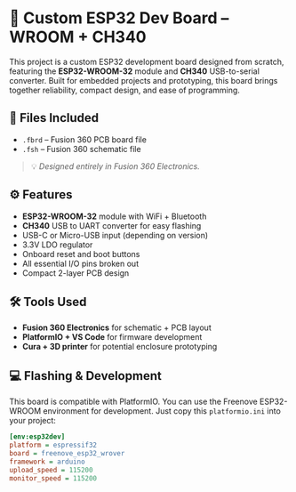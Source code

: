 # 🔧 Custom ESP32 Dev Board – WROOM + CH340

This project is a custom ESP32 development board designed from scratch, featuring the **ESP32-WROOM-32** module and **CH340** USB-to-serial converter. Built for embedded projects and prototyping, this board brings together reliability, compact design, and ease of programming.



## 📁 Files Included
- `.fbrd` – Fusion 360 PCB board file  
- `.fsh` – Fusion 360 schematic file

> 💡 *Designed entirely in Fusion 360 Electronics.*

## ⚙️ Features
- **ESP32-WROOM-32** module with WiFi + Bluetooth
- **CH340** USB to UART converter for easy flashing
- USB-C or Micro-USB input (depending on version)
- 3.3V LDO regulator
- Onboard reset and boot buttons
- All essential I/O pins broken out
- Compact 2-layer PCB design

## 🛠️ Tools Used
- **Fusion 360 Electronics** for schematic + PCB layout  
- **PlatformIO + VS Code** for firmware development  
- **Cura + 3D printer** for potential enclosure prototyping

## 💻 Flashing & Development

This board is compatible with PlatformIO. You can use the Freenove ESP32-WROOM environment for development. Just copy this `platformio.ini` into your project:

```ini
[env:esp32dev]
platform = espressif32
board = freenove_esp32_wrover
framework = arduino
upload_speed = 115200
monitor_speed = 115200
